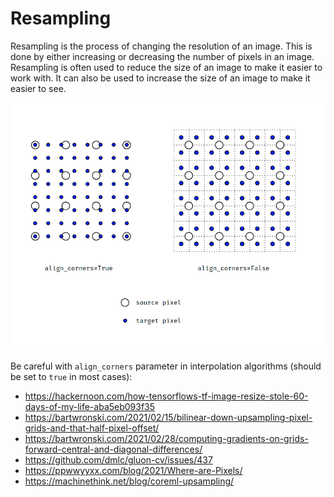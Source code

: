 # Resampling

Resampling is the process of changing the resolution of an image. This is done by either increasing or decreasing the number of pixels in an image. Resampling is often used to reduce the size of an image to make it easier to work with. It can also be used to increase the size of an image to make it easier to see.

![](./align-corners.png)

Be careful with `align_corners` parameter in interpolation algorithms (should be set to `true` in most cases):

- <https://hackernoon.com/how-tensorflows-tf-image-resize-stole-60-days-of-my-life-aba5eb093f35>
- <https://bartwronski.com/2021/02/15/bilinear-down-upsampling-pixel-grids-and-that-half-pixel-offset/>
- <https://bartwronski.com/2021/02/28/computing-gradients-on-grids-forward-central-and-diagonal-differences/>
- <https://github.com/dmlc/gluon-cv/issues/437>
- <https://ppwwyyxx.com/blog/2021/Where-are-Pixels/>
- <https://machinethink.net/blog/coreml-upsampling/>

